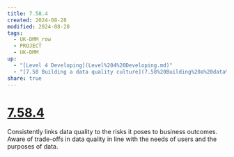 ```yaml
---
title: 7.58.4
created: 2024-08-28
modified: 2024-08-28
tags:
  - UK-DMM_row
  - PROJECT
  - UK-DMM
up:
  - "[Level 4 Developing](Level%204%20Developing.md)"
  - "[7.58 Building a data quality culture](7.58%20Building%20a%20data%20quality%20culture.md)"
share: true
---
```

# [7.58.4](7.58.4.md)

Consistently links data quality to the risks it poses to business outcomes. Aware of trade-offs in data quality in line with the needs of users and the purposes of data.
